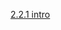[2.2.1 intro](/appium/02_ruby_appium_native_android_automation/02_appium_ruby_console/01_introduction.md)